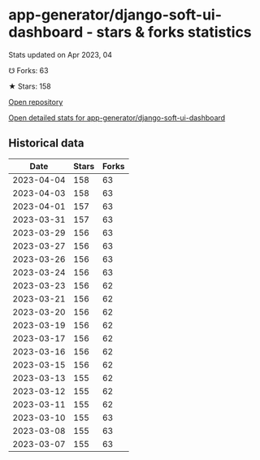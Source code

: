 # app-generator/django-soft-ui-dashboard - stars & forks statistics

Stats updated on Apr 2023, 04

☋ Forks: 63

★ Stars: 158

[Open repository](https://github.com/app-generator/django-soft-ui-dashboard)

[Open detailed stats for app-generator/django-soft-ui-dashboard](https://reviewgithub.com/rep/app-generator/django-soft-ui-dashboard)

## Historical data
| Date | Stars | Forks |
|------|-------|-------|
| 2023-04-04 | 158 | 63 | 
| 2023-04-03 | 158 | 63 | 
| 2023-04-01 | 157 | 63 | 
| 2023-03-31 | 157 | 63 | 
| 2023-03-29 | 156 | 63 | 
| 2023-03-27 | 156 | 63 | 
| 2023-03-26 | 156 | 63 | 
| 2023-03-24 | 156 | 63 | 
| 2023-03-23 | 156 | 62 | 
| 2023-03-21 | 156 | 62 | 
| 2023-03-20 | 156 | 62 | 
| 2023-03-19 | 156 | 62 | 
| 2023-03-17 | 156 | 62 | 
| 2023-03-16 | 156 | 62 | 
| 2023-03-15 | 156 | 62 | 
| 2023-03-13 | 155 | 62 | 
| 2023-03-12 | 155 | 62 | 
| 2023-03-11 | 155 | 62 | 
| 2023-03-10 | 155 | 63 | 
| 2023-03-08 | 155 | 63 | 
| 2023-03-07 | 155 | 63 | 

